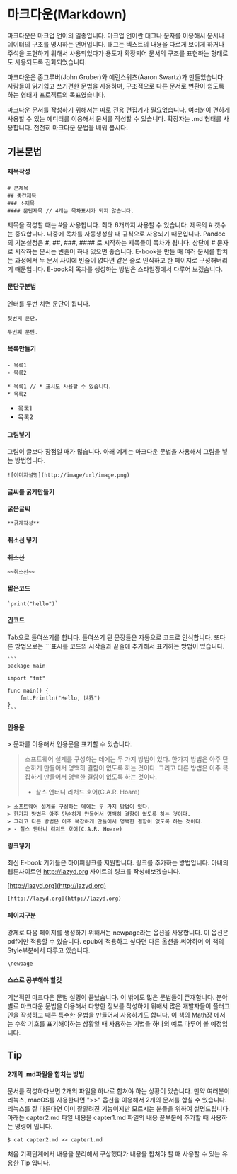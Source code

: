 
# 마크다운(Markdown)
마크다운은 마크업 언어의 일종입니다.
마크업 언어란 태그나 문자를 이용해서 문서나 데이터의 구조를 명시하는 언어입니다.
태그는 텍스트의 내용을 다르게 보이게 하거나 주석을 표현하기 위해서 사용되었다가 용도가 확장되어 문서의 구조를 표현하는 형태로도 사용되도록 진화되었습니다.

마크다운은 존그루버(John Gruber)와 에런스워츠(Aaron Swartz)가 만들었습니다.
사람들이 읽기쉽고 쓰기편한 문법을 사용하며,
구조적으로 다른 문서로 변환이 쉽도록 하는 형태가 프로젝트의 목표였습니다.

마크다운 문서를 작성하기 위해서는 따로 전용 편집기가 필요없습니다. 여러분이 편하게 사용할 수 있는 에디터를 이용해서 문서를 작성할 수 있습니다. 확장자는 .md 형태를 사용합니다.
천천히 마크다운 문법을 배워 봅시다.

## 기본문법
#### 제목작성

	# 큰제목
	## 중간제목
	### 소제목
	#### 문단제목 // 4개는 목차표시가 되지 않습니다.

제목을 작성할 때는 #을 사용합니다. 최대 6개까지 사용할 수 있습니다. 제목의 # 갯수는 중요합니다.
나중에 목차를 자동생성할 때 규칙으로 사용되기 때문입니다.
Pandoc의 기본설정은 #, ##, ###, #### 로 시작하는 제목들이 목차가 됩니다.
상단에 \# 문자로 시작하는 문서는 빈줄이 하나 있으면 좋습니다. 
E-book을 만들 때 여러 문서를 합치는 과정에서 두 문서 사이에 빈줄이 없다면 같은 줄로 인식하고 한 페이지로 구성해버리기 때문입니다.
E-book의 목차를 생성하는 방법은 스타일장에서 다루어 보겠습니다.

#### 문단구분법
엔터를 두번 치면 문단이 됩니다.

	첫번째 문단.

	두번째 문단.

#### 목록만들기

	- 목록1
	- 목록2

	* 목록1 // * 표시도 사용할 수 있습니다.
	* 목록2

- 목록1
- 목록2

#### 그림넣기
그림이 글보다 장점일 때가 많습니다.
아래 예제는 마크다운 문법을 사용해서 그림을 넣는 방법입니다.

	![이미지설명](http://image/url/image.png)


#### 글씨를 굵게만들기
**굵은글씨**

	**굵게작성**

#### 취소선 넣기
~~취소선~~

	~~취소선~~

#### 짧은코드
	
	`print("hello")`

#### 긴코드
Tab으로 들여쓰기를 합니다. 들여쓰기 된 문장들은 자동으로 코드로 인식합니다.
또다른 방법으로는 \`\`\`표시를 코드의 시작줄과 끝줄에 추가해서 표기하는 방법이 있습니다.

	```
	package main

	import "fmt"

	func main() {
		fmt.Println("Hello, 世界")
	}
	```

#### 인용문
\> 문자를 이용해서 인용문을 표기할 수 있습니다.

> 소프트웨어 설계를 구성하는 데에는 두 가지 방법이 있다.
> 한가지 방법은 아주 단순하게 만들어서 명백히 결함이 없도록 하는 것이다.
> 그리고 다른 방법은 아주 복잡하게 만들어서 명백한 결함이 없도록 하는 것이다.
> - 찰스 앤터니 리처드 호어(C.A.R. Hoare)

	> 소프트웨어 설계를 구성하는 데에는 두 가지 방법이 있다.
	> 한가지 방법은 아주 단순하게 만들어서 명백히 결함이 없도록 하는 것이다.
	> 그리고 다른 방법은 아주 복잡하게 만들어서 명백한 결함이 없도록 하는 것이다.
	> - 찰스 앤터니 리처드 호어(C.A.R. Hoare)

#### 링크넣기
최신 E-book 기기들은 하이퍼링크를 지원합니다.
링크를 추가하는 방법입니다. 아내의 웹툰사이트인 http://lazyd.org 사이트의 링크를 작성해보겠습니다.

[http://lazyd.org](http://lazyd.org)

	[http://lazyd.org](http://lazyd.org)


#### 페이지구분
강제로 다음 페이지를 생성하기 위해서는 newpage라는 옵션을 사용합니다. 이 옵션은 pdf에만 적용할 수 있습니다. epub에 적용하고 싶다면 다른 옵션을 써야하며 이 책의 Style부분에서 다루고 있습니다.

	\newpage

#### 스스로 공부해야 할것
기본적인 마크다운 문법 설명이 끝났습니다.
이 밖에도 많은 문법들이 존재합니다.
분야별로 마크다운 문법을 이용해서 다양한 정보를 작성하기 위해서 많은 개발자들이 플러그인을 작성하고 때론 특수한 문법을 만들어서 사용하기도 합니다.
이 책의 Math장 에서는 수학 기호를 표기해야하는 상황일 때 사용하는 기법을 하나의 예로 다루어 볼 예정입니다.

## Tip

#### 2개의 .md파일을 합치는 방법
문서를 작성하다보면 2개의 파일을 하나로 합쳐야 하는 상황이 있습니다.
만약 여러분이 리눅스, macOS를 사용한다면 ">>" 옵션을 이용해서 2개의 문서를 합칠 수 있습니다.
리눅스를 잘 다룬다면 이미 잘알려진 기능이지만 모르시는 분들을 위하여 설명드립니다.
아래는 capter2.md 파일 내용을 capter1.md 파일의 내용 끝부분에 추가할 때 사용하는 명령어 입니다.

	$ cat capter2.md >> capter1.md

처음 기획단계에서 내용을 분리해서 구상했다가 내용을 합쳐야 할 때 사용할 수 있는 유용한 Tip 입니다.
